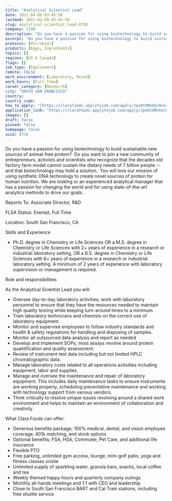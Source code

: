 ```yaml
---
title: "Analytical Scientist Lead"
date: 2021-04-09 03:45:58
lastmod: 2021-04-09 03:45:58
slug: analytical-scientist-lead-8758
company: 1299
description: "Do you have a passion for using biotechnology to build sustainable new sources of animal-free protein?  Do you want to join a new community of entrepreneurs, activists and scientists who recognize that the decades old factory farm model cannot sustain the dietary needs of 7 billion people – and that biotechnology may hold a solution.  You will love our mission of using synthetic DNA technology to create novel sources of protein for human nutrition."
excerpt: "Do you have a passion for using biotechnology to build sustainable new sources of animal-free protein?  Do you want to join a new community of entrepreneurs, activists and scientists who recognize that the decades old factory farm model cannot sustain the dietary needs of 7 billion people – and that biotechnology may hold a solution.  You will love our mission of using synthetic DNA technology to create novel sources of protein for human nutrition."
proteins: [Microbial]
products: [Eggs, Ingredients]
topics: []
regions: [US & Canada]
flags: []
job_type: [Employment]
remote: FALSE
work_environment: [Laboratory, Mixed]
work_hours: [Full-Time]
career_category: [Research]
city: "SOUTH SAN FRANCISCO"
country: 
country_code: 
how_to_apply: "[https://clarafoods.applytojob.com/apply/JpoKtOMnkU/Analytical-Scientist...](https://clarafoods.applytojob.com/apply/JpoKtOMnkU/Analytical-Scientist-Lead?source=proteinreport)"
application_link: "https://clarafoods.applytojob.com/apply/JpoKtOMnkU/Analytical-Scientist-Lead?source=proteinreport"
images: []
draft: false
pinned: false
homepage: false
uuid: 8758
---
```

Do you have a passion for using biotechnology to build sustainable new
sources of animal-free protein?  Do you want to join a new community of
entrepreneurs, activists and scientists who recognize that the decades
old factory farm model cannot sustain the dietary needs of 7 billion
people -- and that biotechnology may hold a solution.  You will love our
mission of using synthetic DNA technology to create novel sources of
protein for human nutrition. We are looking or an experienced analytical
manager that has a passion for changing the world and for using
state-of-the-art analytics methods to drive our goals.

Reports To: Associate Director, R&D

FLSA Status: Exempt, Full Time

Location: South San Francisco, CA

Skills and Experience

-   Ph.D. degree in Chemistry or Life Sciences OR a M.S. degree in
    Chemistry or Life Sciences with 2+ years of experience in a research
    or industrial laboratory setting, OR a B.S. degree in Chemistry or
    Life Sciences with 6+ years of experience in a research or
    industrial laboratory setting. A minimum of 2 years of experience
    with laboratory supervision or management is required.

Role and responsibilities

As the Analytical Scientist Lead you will:

-   Oversee day-to-day laboratory activities; work with laboratory
    personnel to ensure that they have the resources needed to maintain
    high quality testing while keeping turn-around times to a minimum.
-   Train laboratory technicians and chemists on the correct use of
    laboratory equipment.
-   Monitor and supervise employees to follow industry standards and
    health & safety regulations for handling and disposing of samples.
-   Monitor all outsourced data analysis and report as needed
-   Develop and implement SOPs; most assays revolve around protein
    quantification and quality assessment.
-   Review of instrument test data including but not limited HPLC
    chromatographic data.
-   Manage laboratory costs related to all operations activities
    including equipment, labor and supplies.
-   Manage and oversee the maintenance and repair of laboratory
    equipment. This includes daily maintenance tasks to ensure
    instruments are working properly, scheduling preventative
    maintenance and working with technology support from various
    vendors.
-   Think critically to resolve unique issues revolving around a shared
    work environment and helps to maintain an environment of
    collaboration and creativity

What Clara Foods can offer:

-   Generous benefits package; 100% medical, dental, and vision employee
    coverage, 401k matching, and stock options
-   Optional benefits; FSA, HSA, Commuter, Pet Care, and additional life
    insurance
-   Flexible PTO
-   Free parking, unlimited gym access, lounge, mini-golf patio, yoga
    and fitness classes onsite
-   Unlimited supply of sparkling water, granola bars, snacks, local
    coffee and tea
-   Weekly themed happy hours and quarterly company outings
-   Monthly all-hands meetings and 1:1 with CEO and leadership
-   Close to South San Francisco BART and Cal Train stations, including
    free shuttle service
